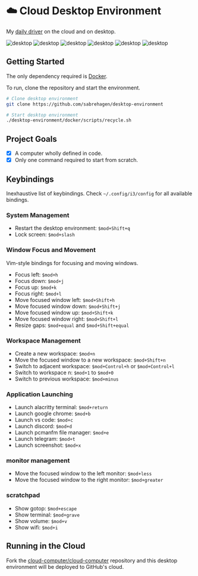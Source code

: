 # ☁️ Cloud Desktop Environment

My [daily driver](https://github.com/users/sabrehagen/packages/container/package/desktop-environment) on the cloud and on desktop.

![desktop](https://i.imgur.com/yv34lxO.png)
![desktop](https://i.imgur.com/Mi40odG.png)
![desktop](https://i.imgur.com/LZvxAnW.jpg)
![desktop](https://i.imgur.com/jm4RrKw.jpg)
![desktop](https://i.imgur.com/C1eBDKX.jpg)
![desktop](https://i.imgur.com/cEBbzyu.png)

## Getting Started

The only dependency required is [Docker](https://docs.docker.com/install).

To run, clone the repository and start the environment.

```sh
# Clone desktop environment
git clone https://github.com/sabrehagen/desktop-environment

# Start desktop environment
./desktop-environment/docker/scripts/recycle.sh
```

## Project Goals

- [x] A computer wholly defined in code.
- [x] Only one command required to start from scratch.

## Keybindings

Inexhaustive list of keybindings. Check `~/.config/i3/config` for all available bindings.

### System Management

- Restart the desktop environment: `$mod+Shift+q`
- Lock screen: `$mod+slash`

### Window Focus and Movement

Vim-style bindings for focusing and moving windows.

- Focus left: `$mod+h`
- Focus down: `$mod+j`
- Focus up: `$mod+k`
- Focus right: `$mod+l`
- Move focused window left: `$mod+Shift+h`
- Move focused window down: `$mod+Shift+j`
- Move focused window up: `$mod+Shift+k`
- Move focused window right: `$mod+Shift+l`
- Resize gaps: `$mod+equal` and `$mod+Shift+equal`

### Workspace Management

- Create a new workspace: `$mod+n`
- Move the focused window to a new workspace: `$mod+Shift+n`
- Switch to adjacent workspace: `$mod+Control+h` or `$mod+Control+l`
- Switch to workspace n: `$mod+1` to `$mod+0`
- Switch to previous workspace: `$mod+minus`

### Application Launching

- Launch alacritty terminal: `$mod+return`
- Launch google chrome: `$mod+b`
- Launch vs code: `$mod+c`
- Launch discord: `$mod+d`
- Launch pcmanfm file manager: `$mod+e`
- Launch telegram: `$mod+t`
- Launch screenshot: `$mod+x`

### monitor management

- Move the focused window to the left monitor: `$mod+less`
- Move the focused window to the right monitor: `$mod+greater`

### scratchpad

- Show gotop: `$mod+escape`
- Show terminal: `$mod+grave`
- Show volume: `$mod+v`
- Show wifi: `$mod+i`

## Running in the Cloud

Fork the [cloud-computer/cloud-computer](https://github.com/cloud-computer/cloud-computer) repository and this desktop environment will be deployed to GitHub's cloud.
